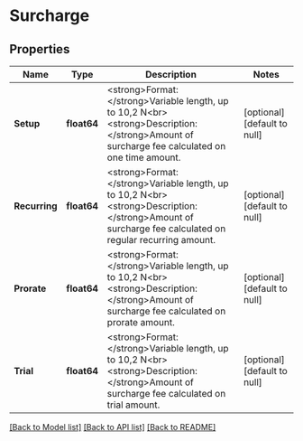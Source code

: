 # Surcharge

## Properties
Name | Type | Description | Notes
------------ | ------------- | ------------- | -------------
**Setup** | **float64** | &lt;strong&gt;Format: &lt;/strong&gt;Variable length, up to 10,2 N&lt;br&gt;&lt;strong&gt;Description: &lt;/strong&gt;Amount of surcharge fee calculated on one time amount. | [optional] [default to null]
**Recurring** | **float64** | &lt;strong&gt;Format: &lt;/strong&gt;Variable length, up to 10,2 N&lt;br&gt;&lt;strong&gt;Description: &lt;/strong&gt;Amount of surcharge fee calculated on regular recurring amount. | [optional] [default to null]
**Prorate** | **float64** | &lt;strong&gt;Format: &lt;/strong&gt;Variable length, up to 10,2 N&lt;br&gt;&lt;strong&gt;Description: &lt;/strong&gt;Amount of surcharge fee calculated on prorate amount. | [optional] [default to null]
**Trial** | **float64** | &lt;strong&gt;Format: &lt;/strong&gt;Variable length, up to 10,2 N&lt;br&gt;&lt;strong&gt;Description: &lt;/strong&gt;Amount of surcharge fee calculated on trial amount. | [optional] [default to null]

[[Back to Model list]](../README.md#documentation-for-models) [[Back to API list]](../README.md#documentation-for-api-endpoints) [[Back to README]](../README.md)

